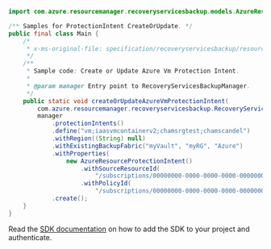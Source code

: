 ```java
import com.azure.resourcemanager.recoveryservicesbackup.models.AzureResourceProtectionIntent;

/** Samples for ProtectionIntent CreateOrUpdate. */
public final class Main {
    /*
     * x-ms-original-file: specification/recoveryservicesbackup/resource-manager/Microsoft.RecoveryServices/stable/2022-02-01/examples/AzureIaasVm/ProtectionIntent_CreateOrUpdate.json
     */
    /**
     * Sample code: Create or Update Azure Vm Protection Intent.
     *
     * @param manager Entry point to RecoveryServicesBackupManager.
     */
    public static void createOrUpdateAzureVmProtectionIntent(
        com.azure.resourcemanager.recoveryservicesbackup.RecoveryServicesBackupManager manager) {
        manager
            .protectionIntents()
            .define("vm;iaasvmcontainerv2;chamsrgtest;chamscandel")
            .withRegion((String) null)
            .withExistingBackupFabric("myVault", "myRG", "Azure")
            .withProperties(
                new AzureResourceProtectionIntent()
                    .withSourceResourceId(
                        "/subscriptions/00000000-0000-0000-0000-000000000000/resourceGroups/chamsrgtest/providers/Microsoft.Compute/virtualMachines/chamscandel")
                    .withPolicyId(
                        "/subscriptions/00000000-0000-0000-0000-000000000000/resourceGroups/myRG/providers/Microsoft.RecoveryServices/vaults/myVault/backupPolicies/myPolicy"))
            .create();
    }
}
```

Read the [SDK documentation](https://github.com/Azure/azure-sdk-for-java/blob/azure-resourcemanager-recoveryservicesbackup_1.0.0-beta.5/sdk/recoveryservicesbackup/azure-resourcemanager-recoveryservicesbackup/README.md) on how to add the SDK to your project and authenticate.
